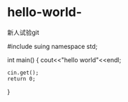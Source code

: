 # hello-world-
新人试验git


#include<iostream>
suing namespace std;
  
  int main()
  {
    cout<<"hello world"<<endl;
    
    cin.get();
    return 0;
  
  }
